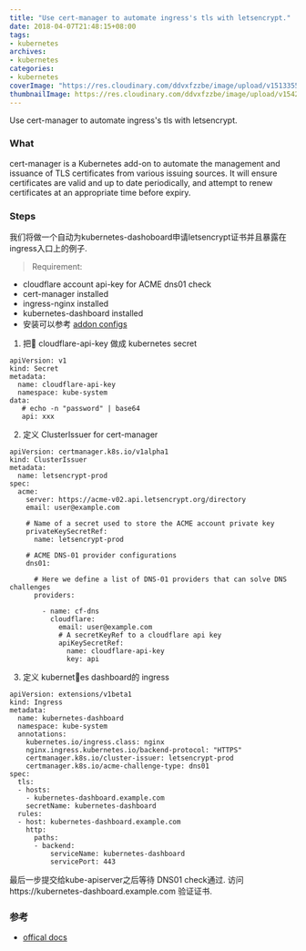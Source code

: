 ```yaml
---
title: "Use cert-manager to automate ingress's tls with letsencrypt."
date: 2018-04-07T21:48:15+08:00
tags:
- kubernetes
archives:
- kubernetes
categories:
- kubernetes
coverImage: "https://res.cloudinary.com/ddvxfzzbe/image/upload/v1513355392/ChMkJ1f8ljWIBAmcAA-gWT6p-0oAAWzegGSHVwAD6Bx012_telyks.jpg"
thumbnailImage: https://res.cloudinary.com/ddvxfzzbe/image/upload/v1542165911/favicon_z3wusk.png
---
```

Use cert-manager to automate ingress's tls with letsencrypt.
<!--more-->
### What

cert-manager is a Kubernetes add-on to automate the management and issuance of TLS certificates from various issuing sources.
It will ensure certificates are valid and up to date periodically, and attempt to renew certificates at an appropriate time before expiry.

### Steps

我们将做一个自动为kubernetes-dashoboard申请letsencrypt证书并且暴露在ingress入口上的例子.

> Requirement:

- cloudflare account api-key for ACME dns01 check
- cert-manager installed
- ingress-nginx installed
- kubernetes-dashboard installed
-  安装可以参考 [addon configs](https://github.com/zhoulouzi/easy-kubernetes-HA-cluster/tree/master/addon_config)


1. 把 cloudflare-api-key 做成 kubernetes secret
```
apiVersion: v1
kind: Secret
metadata:
  name: cloudflare-api-key
  namespace: kube-system
data:
   # echo -n "password" | base64
   api: xxx
```

2. 定义 ClusterIssuer for cert-manager
```
apiVersion: certmanager.k8s.io/v1alpha1
kind: ClusterIssuer
metadata:
  name: letsencrypt-prod
spec:
  acme:
    server: https://acme-v02.api.letsencrypt.org/directory
    email: user@example.com

    # Name of a secret used to store the ACME account private key
    privateKeySecretRef:
      name: letsencrypt-prod

    # ACME DNS-01 provider configurations
    dns01:

      # Here we define a list of DNS-01 providers that can solve DNS challenges
      providers:

        - name: cf-dns
          cloudflare:
            email: user@example.com
            # A secretKeyRef to a cloudflare api key
            apiKeySecretRef:
              name: cloudflare-api-key
              key: api
```

3. 定义 kubernetes dashboard的 ingress

```
apiVersion: extensions/v1beta1
kind: Ingress
metadata:
  name: kubernetes-dashboard
  namespace: kube-system
  annotations:
    kubernetes.io/ingress.class: nginx
    nginx.ingress.kubernetes.io/backend-protocol: "HTTPS"
    certmanager.k8s.io/cluster-issuer: letsencrypt-prod
    certmanager.k8s.io/acme-challenge-type: dns01
spec:
  tls:
  - hosts:
    - kubernetes-dashboard.example.com
    secretName: kubernetes-dashboard
  rules:
  - host: kubernetes-dashboard.example.com
    http:
      paths:
      - backend:
          serviceName: kubernetes-dashboard
          servicePort: 443
```

最后一步提交给kube-apiserver之后等待 DNS01 check通过.
访问https://kubernetes-dashboard.example.com 验证证书.

### 参考

- [offical docs](https://cert-manager.readthedocs.io/en/latest/index.html)



